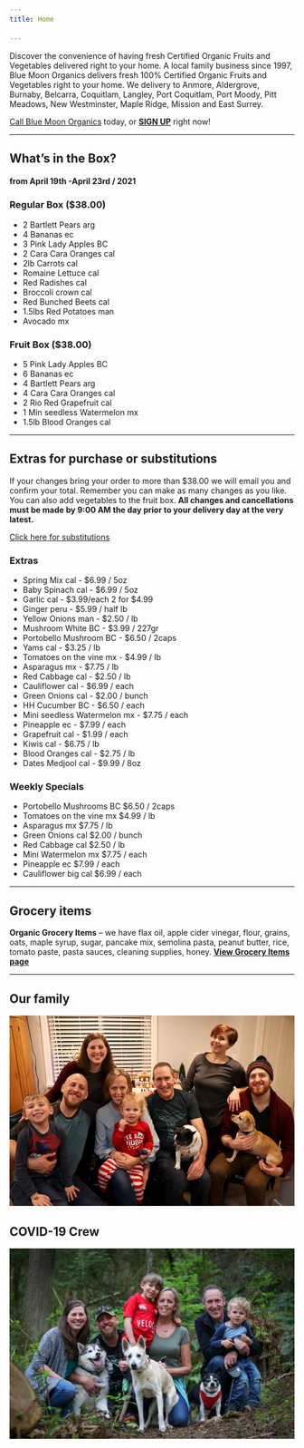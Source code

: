 ```yaml
---
title: Home

---
```

Discover the convenience of having fresh Certified Organic Fruits and Vegetables delivered right to your home. A local family business since 1997, Blue Moon Organics delivers fresh 100% Certified Organic Fruits and Vegetables right to your home. We delivery to Anmore, Aldergrove, Burnaby, Belcarra, Coquitlam, Langley, Port Coquitlam, Port Moody, Pitt Meadows, New Westminster, Maple Ridge, Mission and East Surrey.

[Call Blue Moon Organics](/contact) today, or [**SIGN UP**](/sign-up) right now!

***

## What’s in the Box?

#### **from  April 19th -April 23rd / 2021**

### Regular Box ($38.00)

* 2 Bartlett Pears  arg
* 4 Bananas  ec
* 3 Pink Lady Apples  BC
* 2 Cara Cara Oranges cal
* 2lb Carrots  cal
* Romaine Lettuce  cal
* Red Radishes  cal
* Broccoli crown cal
* Red Bunched Beets  cal
* 1.5lbs Red Potatoes  man
* Avocado  mx

### Fruit Box ($38.00)

* 5 Pink Lady Apples  BC
* 6 Bananas  ec
* 4 Bartlett Pears  arg
* 4 Cara Cara Oranges  cal
* 2 Rio Red Grapefruit  cal
* 1 Min seedless Watermelon  mx
* 1.5lb Blood Oranges  cal

***

## Extras for purchase or substitutions

If your changes bring your order to more than $38.00 we will email you and confirm your total. Remember you can make as many changes as you like. You can also add vegetables to the fruit box. **All changes and cancellations must be made by 9:00 AM the day prior to your delivery day at the very latest.**

[Click here for substitutions](/substitutions "Click here for substitutions")

### Extras

* Spring Mix cal  -  $6.99 / 5oz
* Baby Spinach cal  -  $6.99 / 5oz
* Garlic  cal - $3.99/each 2 for $4.99
* Ginger  peru - $5.99 / half lb
* Yellow Onions man - $2.50 / lb
* Mushroom White  BC - $3.99 / 227gr
* Portobello Mushroom  BC - $6.50 / 2caps
* Yams  cal - $3.25 / lb
* Tomatoes on the vine  mx -  $4.99 / lb
* Asparagus  mx - $7.75 / lb
* Red Cabbage  cal - $2.50 / lb
* Cauliflower  cal - $6.99 / each
* Green Onions  cal - $2.00 / bunch
* HH Cucumber  BC - $6.50 / each
* Mini seedless Watermelon  mx  - $7.75 / each
* Pineapple  ec - $7.99 / each
* Grapefruit  cal - $1.99 / each
* Kiwis  cal - $6.75 / lb
* Blood Oranges  cal -  $2.75 / lb
* Dates Medjool  cal - $9.99 / 8oz

### Weekly Specials

* Portobello Mushrooms  BC  $6.50 / 2caps
* Tomatoes on the vine  mx   $4.99 / lb
* Asparagus  mx   $7.75 / lb
* Green Onions  cal  $2.00 / bunch
* Red Cabbage  cal  $2.50 / lb
* Mini Watermelon  mx   $7.75 / each
* Pineapple  ec   $7.99 / each
* Cauliflower big  cal  $6.99 / each

***

## Grocery items

**Organic Grocery Items** – we have flax oil, apple cider vinegar, flour, grains, oats, maple syrup, sugar, pancake mix, semolina pasta, peanut butter, rice, tomato paste, pasta sauces, cleaning supplies, honey. [**View Grocery Items page**](/groceries)

***

## Our family

![Our family.](./uploads/IMG_1376-copy.jpg "Our family")

## COVID-19 Crew

![COVID-19 crew.](./uploads/covid.jpg "COVID-19 crew")